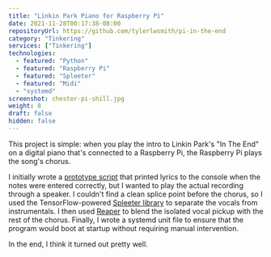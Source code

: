 ```yaml
---
title: "Linkin Park Piano for Raspberry Pi"
date: 2021-11-28T00:17:38-08:00
repositoryUrl: https://github.com/tylerlwsmith/pi-in-the-end
category: "Tinkering"
services: ["Tinkering"]
technologies:
  - featured: "Python"
  - featured: "Raspberry Pi"
  - featured: "Spleeter"
  - featured: "Midi"
  - "systemd"
screenshot: chester-pi-shill.jpg
weight: 8
draft: false
hidden: false
---
```


This project is simple: when you play the intro to Linkin Park's "In The End" on a digital piano that's connected to a Raspberry Pi, the Raspberry Pi plays the song's chorus.

I initially wrote a [prototype script](https://twitter.com/tylerlwsmith/status/1327802206020464640) that printed lyrics to the console when the notes were entered correctly, but I wanted to play the actual recording through a speaker. I couldn't find a clean splice point before the chorus, so I used the TensorFlow-powered [Spleeter library](https://github.com/deezer/spleeter) to separate the vocals from instrumentals. I then used [Reaper](https://www.reaper.fm/) to blend the isolated vocal pickup with the rest of the chorus. Finally, I wrote a systemd unit file to ensure that the program would boot at startup without requiring manual intervention.

In the end, I think it turned out pretty well.
